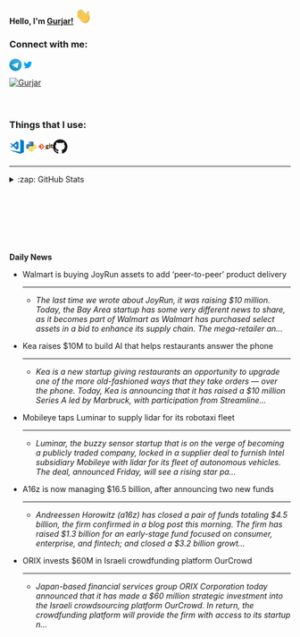 #### Hello, I'm [Gurjar!](https://GurjarKing.github.io) <img src="https://raw.githubusercontent.com/ABSphreak/ABSphreak/master/gifs/Hi.gif" width="30px"></h2>


### Connect with me:

[<img align="left" alt="Gurjar | Telegram" width="22px" src="https://raw.githubusercontent.com/github/explore/80688e429a7d4ef2fca1e82350fe8e3517d3494d/topics/telegram/telegram.png" />][Telegram]
[<img align="left" alt="Gurjar | Twitter" width="22px" src="https://raw.githubusercontent.com/github/explore/80688e429a7d4ef2fca1e82350fe8e3517d3494d/topics/twitter/twitter.png" />][Twitter]
<br >
<br >
<a href="https://github.com/GurjarKing"><img src="https://komarev.com/ghpvc/?username=GurjarKing" alt="Gurjar" /></a> <br />
<br />
<br />
<!-- <br >

![](https://visitor-badge.glitch.me/badge?page_id=GurjarKing)

<br /> -->

### Things that I use:

[<img align="left" alt="Visual Studio Code" width="26px" src="https://raw.githubusercontent.com/github/explore/80688e429a7d4ef2fca1e82350fe8e3517d3494d/topics/visual-studio-code/visual-studio-code.png" />][VSCode]
[<img align="left" alt="Python" width="26px" src="https://raw.githubusercontent.com/github/explore/80688e429a7d4ef2fca1e82350fe8e3517d3494d/topics/python/python.png" />][Python]
[<img align="left" alt="Git" width="26px" src="https://raw.githubusercontent.com/github/explore/80688e429a7d4ef2fca1e82350fe8e3517d3494d/topics/git/git.png" />][Git]
[<img align="left" alt="GitHub" width="26px" src="https://raw.githubusercontent.com/github/explore/78df643247d429f6cc873026c0622819ad797942/topics/github/github.png" />][Github]

<br />
<br />

---
<details>
  <summary>:zap: GitHub Stats</summary>

<img align="left" alt="Gurjar's Github Stats" src="https://github-readme-stats.vercel.app/api?username=GurjarKing&show_icons=true&hide_border=true&count_private=true&include_all_commit=true&theme=algolia" />

</details>

<!-- ### 🔔 My latest tweet
<a href="https://twitter.com/Gurjar_King43" target="_blank">
	<img src="https://github.com/GurjarKing/GurjarKing/raw/master/tweet.png" width="70%" align="center" alt="Click to view on Twitter" title="My latest tweet, as an image"/>
</a> -->
<br>

<pre>

</pre>

<!-- **Quote of the hour:**

{qoth}

~ {qoth_author}
<pre>

</pre> -->
<br>
<pre>


</pre>
<strong>Daily News</strong>
  
  - Walmart is buying JoyRun assets to add ‘peer-to-peer’ product delivery
     <hr/>
     
      - *The last time we wrote about JoyRun, it was raising $10 million. Today, the Bay Area startup has some very different news to share, as it becomes part of Walmart as Walmart has purchased select assets in a bid to enhance its supply chain. The mega-retailer an…*
     
  - Kea raises $10M to build AI that helps restaurants answer the phone
      <hr/>
      
      - *Kea is a new startup giving restaurants an opportunity to upgrade one of the more old-fashioned ways that they take orders — over the phone. Today, Kea is announcing that it has raised a $10 million Series A led by Marbruck, with participation from Streamline…*
      
  - Mobileye taps Luminar to supply lidar for its robotaxi fleet
      <hr/>
      
      - *Luminar, the buzzy sensor startup that is on the verge of becoming a publicly traded company, locked in a supplier deal to furnish Intel subsidiary Mobileye with lidar for its fleet of autonomous vehicles. The deal, announced Friday, will see a rising star pa…*
      
  - A16z is now managing $16.5 billion, after announcing two new funds
      <hr/>
      
      - *Andreessen Horowitz (a16z) has closed a pair of funds totaling $4.5 billion, the firm confirmed in a blog post this morning. The firm has raised $1.3 billion for an early-stage fund focused on consumer, enterprise, and fintech; and closed a $3.2 billion growt…*
       
  - ORIX invests $60M in Israeli crowdfunding platform OurCrowd
      <hr/>
       
       - *Japan-based financial services group ORIX Corporation today announced that it has made a $60 million strategic investment into the Israeli crowdsourcing platform OurCrowd. In return, the crowdfunding platform will provide the firm with access to its startup n…*
      

<br />

[VSCode]: https://code.visualstudio.com/
[Python]: https://www.python.org/
[Git]: https://git-scm.com/
[Github]: https://github.com/
[Telegram]: https://t.me/Gurjar_King/
[Twitter]: https://twitter.com/Gurjar_King43/
